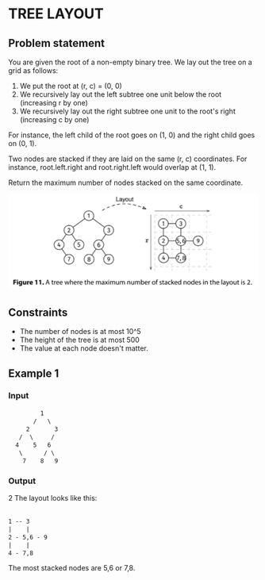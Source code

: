 # TREE LAYOUT

## Problem statement

You are given the root of a non-empty binary tree. We lay out the tree on a grid as follows:

1. We put the root at (r, c) = (0, 0)
2. We recursively lay out the left subtree one unit below the root (increasing r by one)
3. We recursively lay out the right subtree one unit to the root's right (increasing c by one)

For instance, the left child of the root goes on (1, 0) and the right child goes on (0, 1).

Two nodes are stacked if they are laid on the same (r, c) coordinates. For instance, root.left.right and root.right.left
would overlap at (1, 1).

Return the maximum number of nodes stacked on the same coordinate.

![tree-layout-1](tree-layout-1.png)

## Constraints

- The number of nodes is at most 10^5
- The height of the tree is at most 500
- The value at each node doesn't matter.

## Example 1

### Input

```
         1
       /   \
     2       3
   /  \     /
  4    5   6
   \      / \
    7    8   9
```

### Output

2
The layout looks like this:

```

1 -- 3
|    |
2 - 5,6 - 9
|    |
4 - 7,8
```

The most stacked nodes are 5,6 or 7,8.